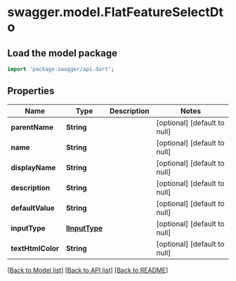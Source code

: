 # swagger.model.FlatFeatureSelectDto

## Load the model package
```dart
import 'package:swagger/api.dart';
```

## Properties
Name | Type | Description | Notes
------------ | ------------- | ------------- | -------------
**parentName** | **String** |  | [optional] [default to null]
**name** | **String** |  | [optional] [default to null]
**displayName** | **String** |  | [optional] [default to null]
**description** | **String** |  | [optional] [default to null]
**defaultValue** | **String** |  | [optional] [default to null]
**inputType** | [**IInputType**](IInputType.md) |  | [optional] [default to null]
**textHtmlColor** | **String** |  | [optional] [default to null]

[[Back to Model list]](../README.md#documentation-for-models) [[Back to API list]](../README.md#documentation-for-api-endpoints) [[Back to README]](../README.md)



